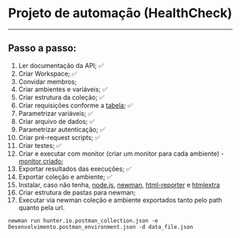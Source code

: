 # Projeto de automação (HealthCheck)

---

## Passo a passo:

1. Ler documentação da API; ✅
1. Criar Workspace; ✅
1. Convidar membros;
1. Criar ambientes e variáveis; ✅
1. Criar estrutura da coleção; ✅
1. Criar requisições conforme a [tabela](https://docs.google.com/spreadsheets/d/1IUXoidAsZU_sek6IOepk8JCQuWW5Cn8NLsSUHfEwvtY/edit#gid=803971452); ✅
1. Parametrizar variáveis; ✅
1. Criar arquivo de dados; ✅
1. Parametrizar autenticação; ✅
1. Criar pré-request scripts; ✅
1. Criar testes; ✅
1. Criar e executar com monitor (criar um monitor para cada ambiente) - [monitor criado](https://barbosa-vitor.postman.co/workspace/Health-Check-HUNTER.IO~5addf443-e071-42f8-8997-bf0a599fda21/monitor/1ed2bbf7-1c7f-40b0-890f-8ed414789db5);
1. Exportar resultados das execuções; ✅
1. Exportar coleção e ambiente; ✅
1. Instalar, caso não tenha, [node.js](https://nodejs.org/), [newman](https://www.npmjs.com/package/newman), [html-reporter](https://www.npmjs.com/package/newman-reporter-html) e [htmlextra](https://www.npmjs.com/package/newman-reporter-htmlextra)
1. Criar estrutura de pastas para newman;
1. Executar via newman coleção e ambiente exportados tanto pelo path quanto pela url.

`newman run hunter.io.postman_collection.json -e Desenvolvimento.postman_environment.json -d data_file.json`
